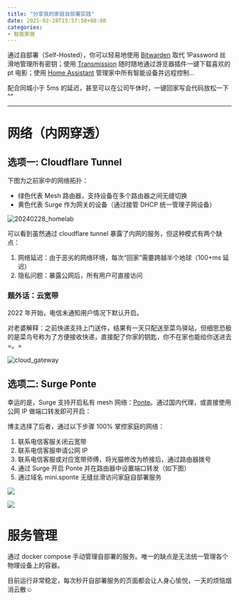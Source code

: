 ```yaml
---
title: "分享我的家庭自部署实践"
date: 2025-02-28T15:57:50+08:00
categories:
- 智能家居
---
```


通过自部署（Self-Hosted），你可以轻易地使用 [Bitwarden](https://bitwarden.com/) 取代 1Password 丝滑地管理所有密钥；使用 [Transmission](https://transmissionbt.com/) 随时随地通过游览器插件一键下载喜欢的 pt 电影；使用 [Home Assistant](https://www.home-assistant.io/) 管理家中所有智能设备并远程控制...

配合同城小于 5ms 的延迟，甚至可以在公司午休时，一键回家写会代码放松一下 ^^

---

# 网络（内网穿透）

## 选项一: Cloudflare Tunnel

下图为之前家中的网络拓扑：

- 绿色代表 Mesh 路由器，支持设备在多个路由器之间无缝切换
- 黄色代表 Surge 作为网关的设备（通过接管 DHCP 统一管理子网设备）

![20240228_homelab](/images/blog/global/20240228_homelab.svg)

可以看到虽然通过 cloudflare tunnel 暴露了内网的服务，但这种模式有两个缺点：
1. 网络延迟：由于恶劣的网络环境，每次“回家”需要跨越半个地球（100+ms 延迟）
2. 隐私问题：暴露公网后，所有用户可直接访问

### 题外话：云宽带

2022 年开始，电信未通知用户情况下默认开启。

对老婆解释：之前快递支持上门送件，结果有一天只配送至菜鸟驿站，但细思恐极的是菜鸟号称为了方便接收快递，直接配了你家的钥匙，你不在家也能给你送进去 =。=

![cloud_gateway](/images/blog/global/cloud_gateway.svg)


## 选项二: Surge Ponte

幸运的是，Surge 支持开启私有 mesh 网络：[Ponte](https://kb.nssurge.com/surge-knowledge-base/zh/guidelines/ponte)。通过国内代理，或直接使用公网 IP 做端口转发即可开启：

博主选择了后者，通过以下步骤 100% 掌控家庭的网络：

1. 联系电信客服关闭云宽带
2. 联系电信客服申请公网 IP
3. 联系电信客服或对应宽带师傅，将光猫修改为桥接后，通过路由器拨号
4. 通过 Surge 开启 Ponte 并在路由器中设置端口转发（如下图）
5. 通过域名 mini.sponte 无缝丝滑访问家庭自部署服务

![](/images/blog/global/17407472274868.jpg)

![](/images/blog/global/17407499769050.jpg)


# 服务管理

通过 docker compose 手动管理自部署的服务。唯一的缺点是无法统一管理各个物理设备上的容器。

目前运行非常稳定，每次秒开自部署服务的页面都会让人身心愉悦，一天的烦恼烟消云散☺️